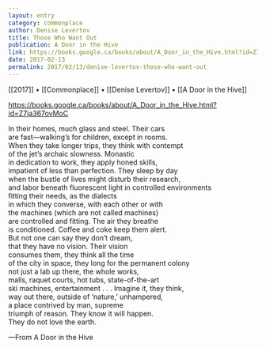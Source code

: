 ```yaml
---
layout: entry
category: commonplace
author: Denise Levertov
title: Those Who Want Out
publication: A Door in the Hive
link: https://books.google.ca/books/about/A_Door_in_the_Hive.html?id=Z7ja367ovMoC
date: 2017-02-13
permalink: 2017/02/13/denise-levertov-those-who-want-out
---
```


[[2017]] • [[Commonplace]] • [[Denise Levertov]] • [[A Door in the Hive]] 

https://books.google.ca/books/about/A_Door_in_the_Hive.html?id=Z7ja367ovMoC

In their homes, much glass and steel. Their cars
<br> are fast—walking’s for children, except in rooms.
<br> When they take longer trips, they think with contempt
<br> of the jet’s archaic slowness. Monastic
<br> in dedication to work, they apply honed skills,
<br> impatient of less than perfection. They sleep by day
<br> when the bustle of lives might disturb their research,
<br> and labor beneath fluorescent light in controlled environments
<br> fitting their needs, as the dialects
<br> in which they converse, with each other or with 
<br> the machines (which are not called machines)
<br> are controlled and fitting. The air they breathe
<br> is conditioned. Coffee and coke keep them alert.
<br> But not one can say they don’t dream,
<br> that they have no vision. Their vision
<br> consumes them, they think all the time
<br> of the city in space, they long for the permanent colony
<br> not just a lab up there, the whole works,
<br> malls, raquet courts, hot tubs, state-of-the-art
<br> ski machines, entertainment . . . Imagine it, they think,
<br> way out there, outside of ‘nature,’ unhampered,
<br> a place contrived by man, supreme
<br> triumph of reason. They know it will happen.
<br> They do not love the earth.


—From A Door in the Hive
